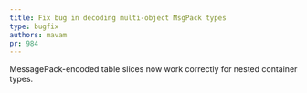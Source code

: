 ```yaml
---
title: Fix bug in decoding multi-object MsgPack types
type: bugfix
authors: mavam
pr: 984
---
```


MessagePack-encoded table slices now work correctly for nested container types.

